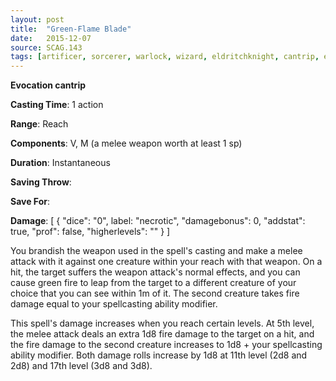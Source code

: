 ```yaml
---
layout: post
title:  "Green-Flame Blade"
date:   2015-12-07
source: SCAG.143
tags: [artificer, sorcerer, warlock, wizard, eldritchknight, cantrip, evocation]
---
```


**Evocation cantrip**

**Casting Time**: 1 action

**Range**: Reach

**Components**: V, M (a melee weapon worth at least 1 sp)

**Duration**: Instantaneous

**Saving Throw**:

**Save For**:

**Damage**: [ { "dice": "0", label: "necrotic", "damagebonus": 0, "addstat": true, "prof": false, "higherlevels": "" } ]

You brandish the weapon used in the spell's casting and make a melee attack with it against one creature within your reach with that weapon. On a hit, the target suffers the weapon attack's normal effects, and you can cause green fire to leap from the target to a different creature of your choice that you can see within 1m of it. The second creature takes fire damage equal to your spellcasting ability modifier.

This spell's damage increases when you reach certain levels. At 5th level, the melee attack deals an extra 1d8 fire damage to the target on a hit, and the fire damage to the second creature increases to 1d8 + your spellcasting ability modifier. Both damage rolls increase by 1d8 at 11th level (2d8 and 2d8) and 17th level (3d8 and 3d8).